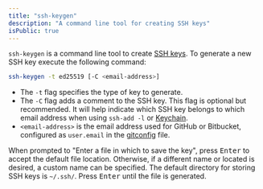 ```yaml
---
title: "ssh-keygen"
description: "A command line tool for creating SSH keys"
isPublic: true
---
```


`ssh-keygen` is a command line tool to create [SSH keys](ssh-key). To generate a
new SSH key execute the following command:

```sh
ssh-keygen -t ed25519 [-C <email-address>]
```

* The `-t` flag specifies the type of key to generate.
* The `-C` flag adds a comment to the SSH key. This flag is optional
  but recommended. It will help indicate which SSH key belongs to which
  email address when using `ssh-add -l` or
  [Keychain](keychain#list-loaded-ssh-keys).
* `<email-address>` is the email address used for GitHub or Bitbucket,
  configured as `user.email` in the [gitconfig](gitconfig) file.

When prompted to "Enter a file in which to save the key", press <kbd>Enter</kbd>
to accept the default file location. Otherwise, if a different name or located
is desired, a custom name can be specified. The default directory for storing
SSH keys is `~/.ssh/`. Press <kbd>Enter</kbd> until the file is generated.
